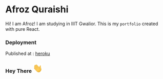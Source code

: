 # Afroz Quraishi

Hi! I am Afroz! I am studying in IIIT Gwalior.
This is my `portfolio` created with pure React.

### Deployment

Published at : [heroku](https://afroz23.herokuapp.com/)

### Hey There <img src="https://raw.githubusercontent.com/sagarchoudhary96/sagarchoudhary96/main/icons/wave.gif" width="30px">
